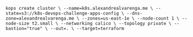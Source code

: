 `kops create cluster \
--name=k8s.alexandrealvarenga.me \
--state=s3://k8s-devops-challenge-apps-config \
--dns-zone=alexandrealvarenga.me \
--zones=us-east-1e \
--node-count 1 \
--node-size t2.small \
--networking calico \
--topology private \
--bastion="true" \
--out=. \
--target=terraform`
